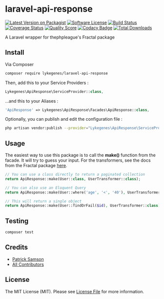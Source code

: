 # laravel-api-response

[![Latest Version on Packagist][ico-version]][link-packagist]
[![Software License][ico-license]](LICENSE.md)
[![Build Status][ico-travis]][link-travis]
[![Coverage Status][ico-scrutinizer]][link-scrutinizer]
[![Quality Score][ico-code-quality]][link-code-quality]
[![Codacy Badge][ico-codacy]][link-codacy]
[![Total Downloads][ico-downloads]][link-downloads]

A Laravel wrapper for thephpleague's Fractal package

## Install

Via Composer

``` bash
composer require lykegenes/laravel-api-response
```

Then, add this to your Service Providers :
``` php
Lykegenes\ApiResponse\ServiceProvider::class,
```

...and this to your Aliases :
``` php
'ApiResponse' => Lykegenes\ApiResponse\Facades\ApiResponse::class,
```

Optionally, you can publish and edit the configuration file :
``` bash
php artisan vendor:publish --provider="Lykegenes\ApiResponse\ServiceProvider" --tag=config
```

## Usage

The easiest way to use this package is to call the **make()** function from the facade.
It will try to guess your input. For the transformers, see the docs from the Fractal package [here](http://fractal.thephpleague.com/transformers/).
``` php
// You can use a class directly to return a paginated collection
return ApiResponse::make(User::class, UserTransformer::class);

// You can also use an Eloquent Query
return ApiResponse::make(User::where('age', '<', '40'), UserTransformer::class);

// This will return a single object
return ApiResponse::make(User::findOrFail($id), UserTransformer::class);
```

## Testing

``` bash
composer test
```

## Credits

- [Patrick Samson][link-author]
- [All Contributors][link-contributors]

## License

The MIT License (MIT). Please see [License File](LICENSE.md) for more information.

[ico-version]: https://img.shields.io/packagist/v/lykegenes/laravel-api-response.svg?style=flat-square
[ico-license]: https://img.shields.io/packagist/l/lykegenes/laravel-api-response.svg?style=flat-square
[ico-travis]: https://img.shields.io/travis/Lykegenes/laravel-api-response/master.svg?style=flat-square
[ico-scrutinizer]: https://img.shields.io/scrutinizer/coverage/g/lykegenes/laravel-api-response.svg?style=flat-square
[ico-code-quality]: https://img.shields.io/scrutinizer/g/lykegenes/laravel-api-response.svg?style=flat-square
[ico-codacy]: https://api.codacy.com/project/badge/f11463a6e4a848cb8696264d183ff784
[ico-downloads]: https://img.shields.io/packagist/dt/lykegenes/laravel-api-response.svg?style=flat-square

[link-packagist]: https://packagist.org/packages/lykegenes/laravel-api-response
[link-travis]: https://travis-ci.org/Lykegenes/laravel-api-response
[link-scrutinizer]: https://scrutinizer-ci.com/g/lykegenes/laravel-api-response/code-structure
[link-code-quality]: https://scrutinizer-ci.com/g/lykegenes/laravel-api-response
[link-codacy]: https://www.codacy.com/app/patricksamson236/laravel-api-response
[link-downloads]: https://packagist.org/packages/lykegenes/laravel-api-response
[link-author]: https://github.com/lykegenes
[link-contributors]: ../../contributors

